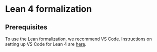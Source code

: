 # Lean 4 formalization

## Prerequisites

To use the Lean formalization, we recommend VS Code. Instructions on setting
up VS Code for Lean 4 are [here](https://lean-lang.org/documentation/setup/).
